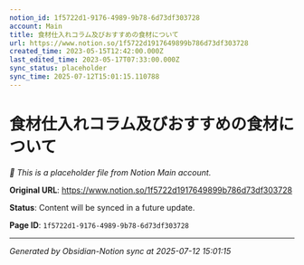 ```yaml
---
notion_id: 1f5722d1-9176-4989-9b78-6d73df303728
account: Main
title: 食材仕入れコラム及びおすすめの食材について
url: https://www.notion.so/1f5722d1917649899b786d73df303728
created_time: 2023-05-15T12:42:00.000Z
last_edited_time: 2023-05-17T07:33:00.000Z
sync_status: placeholder
sync_time: 2025-07-12T15:01:15.110788
---
```


# 食材仕入れコラム及びおすすめの食材について

*🔄 This is a placeholder file from Notion Main account.*

**Original URL**: https://www.notion.so/1f5722d1917649899b786d73df303728

**Status**: Content will be synced in a future update.

**Page ID**: `1f5722d1-9176-4989-9b78-6d73df303728`

---

*Generated by Obsidian-Notion sync at 2025-07-12 15:01:15*
